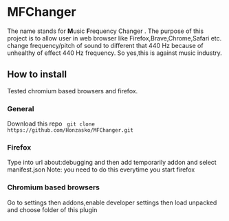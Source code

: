 
# MFChanger
The name stands for **M**usic  **F**requency Changer . The purpose of this project is to allow user in web browser like Firefox,Brave,Chrome,Safari etc. change frequency/pitch of sound to different that 440 Hz because of unhealthy of effect 440 Hz frequency. So yes,this is against music industry.
## How to install 
Tested chromium based browsers and firefox. 
### General
Download this repo 
``` git clone https://github.com/Honzasko/MFChanger.git```
### Firefox
Type into url about:debugging and then add temporarily addon and select manifest.json
Note: you need to do this everytime you start firefox

### Chromium based browsers
Go to settings then addons,enable developer settings then load unpacked and choose folder of this plugin



